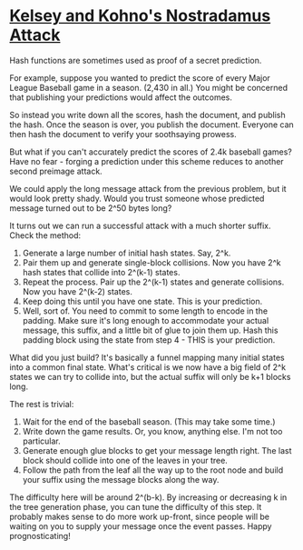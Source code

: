 # [Kelsey and Kohno's Nostradamus Attack](http://cryptopals.com/sets/7/challenges/54/)
Hash functions are sometimes used as proof of a secret prediction.

For example, suppose you wanted to predict the score of every Major League Baseball game in a season. (2,430 in all.) You might be concerned that publishing your predictions would affect the outcomes.

So instead you write down all the scores, hash the document, and publish the hash. Once the season is over, you publish the document. Everyone can then hash the document to verify your soothsaying prowess.

But what if you can't accurately predict the scores of 2.4k baseball games? Have no fear - forging a prediction under this scheme reduces to another second preimage attack.

We could apply the long message attack from the previous problem, but it would look pretty shady. Would you trust someone whose predicted message turned out to be 2^50 bytes long?

It turns out we can run a successful attack with a much shorter suffix. Check the method:

1. Generate a large number of initial hash states. Say, 2^k.
2. Pair them up and generate single-block collisions. Now you have 2^k hash states that collide into 2^(k-1) states.
3. Repeat the process. Pair up the 2^(k-1) states and generate collisions. Now you have 2^(k-2) states.
4. Keep doing this until you have one state. This is your prediction.
5. Well, sort of. You need to commit to some length to encode in the padding. Make sure it's long enough to accommodate your actual message, this suffix, and a little bit of glue to join them up. Hash this padding block using the state from step 4 - THIS is your prediction.

What did you just build? It's basically a funnel mapping many initial states into a common final state. What's critical is we now have a big field of 2^k states we can try to collide into, but the actual suffix will only be k+1 blocks long.

The rest is trivial:

1. Wait for the end of the baseball season. (This may take some time.)
2. Write down the game results. Or, you know, anything else. I'm not too particular.
3. Generate enough glue blocks to get your message length right. The last block should collide into one of the leaves in your tree.
4. Follow the path from the leaf all the way up to the root node and build your suffix using the message blocks along the way.

The difficulty here will be around 2^(b-k). By increasing or decreasing k in the tree generation phase, you can tune the difficulty of this step. It probably makes sense to do more work up-front, since people will be waiting on you to supply your message once the event passes. Happy prognosticating!